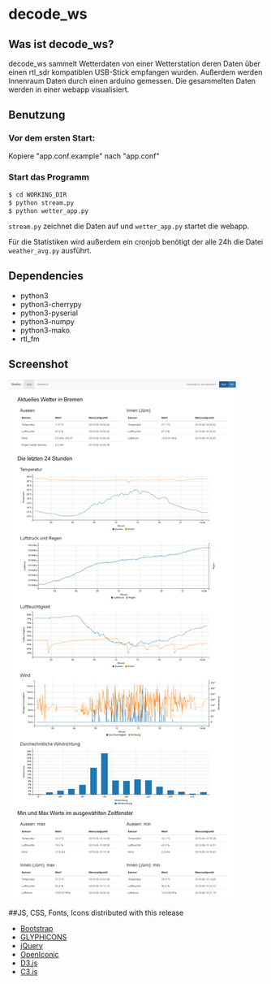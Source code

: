 # decode_ws
## Was ist decode_ws?
decode\_ws sammelt Wetterdaten von einer Wetterstation deren Daten über einen rtl\_sdr kompatiblen USB-Stick empfangen wurden.
Außerdem werden Innenraum Daten durch einen arduino gemessen.
Die gesammelten Daten werden in einer webapp visualisiert.

## Benutzung
### Vor dem ersten Start:
Kopiere "app.conf.example" nach "app.conf"
### Start das Programm

```
$ cd WORKING_DIR
$ python stream.py
$ python wetter_app.py
```

`stream.py` zeichnet die Daten auf und `wetter_app.py` startet die webapp.

Für die Statistiken wird außerdem ein cronjob benötigt der alle 24h die Datei `weather_avg.py` ausführt.

## Dependencies
* python3
* python3-cherrypy
* python3-pyserial
* python3-numpy
* python3-mako
* rtl_fm

## Screenshot
![Screenshot](screenshots/page.png)

##JS, CSS, Fonts, Icons distributed with this release
* [Bootstrap](http://getbootstrap.com/)
* [GLYPHICONS](http://glyphicons.com/)
* [jQuery](https://jquery.com/)
* [OpenIconic](https://useiconic.com/open)
* [D3.js](http://d3js.org/)
* [C3.js](http://c3js.org/)
